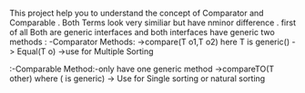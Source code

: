 This project help you to understand the concept of Comparator and Comparable . Both Terms look very similiar but have nminor difference . first of all Both are generic interfaces and both interfaces have generic two methods
: -Comparator Methods:
->compare(T o1,T o2) here T is generic(<T>)
-> Equal(T o) 
->use for Multiple Sorting 

:-Comparable Method:-only have one generic method
 ->compareTO(T other) where (<T> is generic)
 -> Use for Single sorting or natural sorting 
